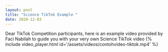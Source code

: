 ```yaml
---
layout: post
title: "Science TikTok Example "
date: 2020-12-03
---
```


Dear TikTok Competition participants, 
here is an example video provided by Faci Nabilah to guide you with your very own Science TikTok video
{% include video_player.html id='/assets/videos/contohvideo-tiktok.mp4' %}
